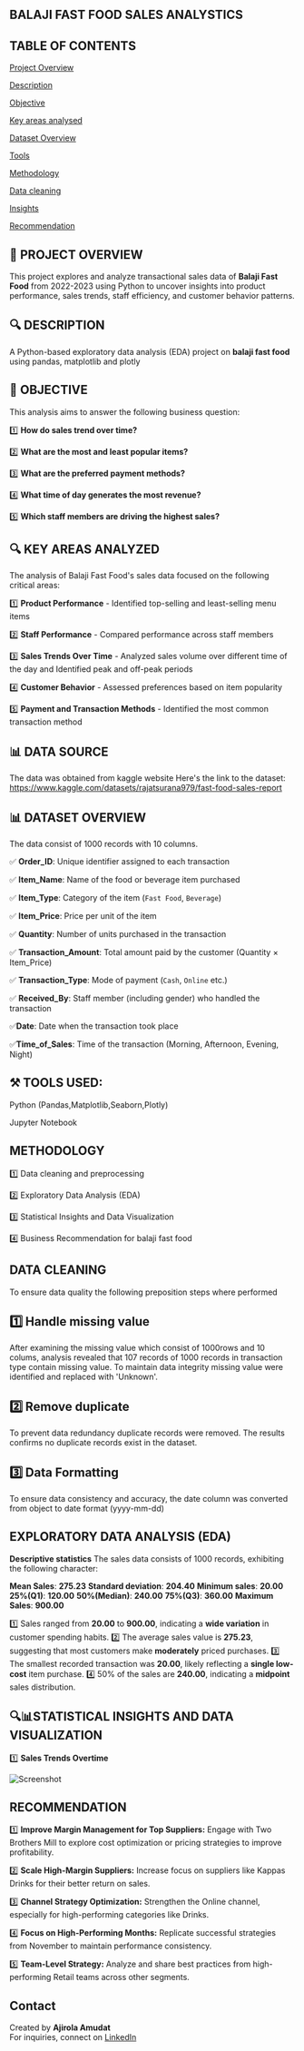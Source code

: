 ## BALAJI FAST FOOD SALES ANALYSTICS

## TABLE OF CONTENTS 
 [Project Overview]()

 [Description]() 
 
 [Objective]() 
  
 [Key areas analysed]() 

 [Dataset Overview]()
 
 [Tools]()
 
 [Methodology]()

 [Data cleaning]()
 
 [Insights]() 
 
 [Recommendation]() 

## 📖 PROJECT OVERVIEW 
This project explores and analyze transactional sales data of **Balaji Fast Food** from 2022-2023 using Python to uncover insights into product performance, sales trends, staff efficiency, and customer behavior patterns.

## 🔍 DESCRIPTION
A Python-based exploratory data analysis (EDA) project on **balaji fast food** using pandas,
matplotlib and plotly 

## 🎯 OBJECTIVE 
This analysis aims to answer the following business question:

1️⃣ **How do sales trend over time?**

2️⃣ **What are the most and least popular items?**

3️⃣ **What are the preferred payment methods?**

4️⃣ **What time of day generates the most revenue?**

5️⃣ **Which staff members are driving the highest sales?**

## 🔍 KEY AREAS ANALYZED
The analysis of Balaji Fast Food's sales data focused on the following critical areas:

1️⃣ **Product Performance** - Identified top-selling and least-selling menu items

2️⃣ **Staff Performance** - Compared performance across staff members

3️⃣ **Sales Trends Over Time** - Analyzed sales volume over different time of the day and Identified peak and off-peak periods

4️⃣ **Customer Behavior** - Assessed preferences based on item popularity 

5️⃣ **Payment and Transaction Methods** - Identified the most common transaction method

## 📊 DATA SOURCE
The data was obtained from kaggle website
Here's the link to the dataset: https://www.kaggle.com/datasets/rajatsurana979/fast-food-sales-report

## 📊 DATASET OVERVIEW
The data consist of 1000 records with 10 columns.

✅ **Order_ID**: Unique identifier assigned to each transaction

✅ **Item_Name**: Name of the food or beverage item purchased

✅ **Item_Type**: Category of the item (`Fast Food`, `Beverage`)

✅ **Item_Price**: Price per unit of the item

✅ **Quantity**: Number of units purchased in the transaction

✅ **Transaction_Amount**: Total amount paid by the customer (Quantity × Item_Price)

✅ **Transaction_Type**: Mode of payment (`Cash`, `Online` etc.)

✅ **Received_By**: Staff member (including gender) who handled the transaction

✅**Date**: Date when the transaction took place

✅**Time_of_Sales**: Time of the transaction (Morning, Afternoon, Evening, Night)

## ⚒️ TOOLS USED:

Python (Pandas,Matplotlib,Seaborn,Plotly)

Jupyter Notebook 

## METHODOLOGY 
1️⃣ Data cleaning and preprocessing 

2️⃣ Exploratory Data Analysis (EDA)

3️⃣ Statistical Insights and Data Visualization 

4️⃣ Business Recommendation for balaji fast food

## DATA CLEANING 
To ensure data quality the following preposition steps where performed 

## 1️⃣ Handle missing value 
After examining the missing value which consist of 1000rows and 10 colums, analysis revealed that 107 records of 1000 records in transaction type contain missing value.
To maintain data integrity missing value were identified and replaced with 'Unknown'.

## 2️⃣ Remove duplicate
To prevent data redundancy duplicate records were removed.
The results confirms no duplicate records exist in the dataset.

## 3️⃣ Data Formatting 
To ensure data consistency and accuracy, the date column was converted from object to date format (yyyy-mm-dd)

## EXPLORATORY DATA ANALYSIS (EDA)

**Descriptive statistics**
The sales data consists of 1000 records, exhibiting the following character:

**Mean Sales**: **275.23**
**Standard deviation**: **204.40**
**Minimum sales**: **20.00**
**25%(Q1)**: **120.00**
**50%(Median)**: **240.00**
**75%(Q3)**: **360.00**
**Maximum Sales**: **900.00**

1️⃣ Sales ranged from **20.00** to **900.00**, indicating a **wide variation** in customer spending habits.
2️⃣ The average sales value is **275.23**, suggesting that most customers make **moderately** priced purchases.
3️⃣ The smallest recorded transaction was **20.00**, likely reflecting a **single low-cost** item purchase.
4️⃣ 50% of the sales are **240.00**, indicating a **midpoint** sales distribution.

## 🔍📊STATISTICAL INSIGHTS AND DATA VISUALIZATION 
1️⃣ **Sales Trends Overtime**

![Screenshot](Screenshot_20250605_041252.jpg)







## RECOMMENDATION 
1️⃣ **Improve Margin Management for Top Suppliers:** Engage with Two Brothers Mill to explore cost optimization or pricing strategies to improve profitability.

2️⃣ **Scale High-Margin Suppliers:** Increase focus on suppliers like Kappas Drinks for their better return on sales.

3️⃣ **Channel Strategy Optimization:** Strengthen the Online channel, especially for high-performing categories like Drinks.

4️⃣ **Focus on High-Performing Months:** Replicate successful strategies from November to maintain performance consistency.

5️⃣ **Team-Level Strategy:** Analyze and share best practices from high-performing Retail teams across other segments.

## Contact
Created by **Ajirola Amudat**  
For inquiries, connect on [LinkedIn](https://www.linkedin.com/in/ajirola-amudat-a-3083882b2?utm_source=share&utm_campaign=share_via&utm_content=profile&utm_medium=android_app)
